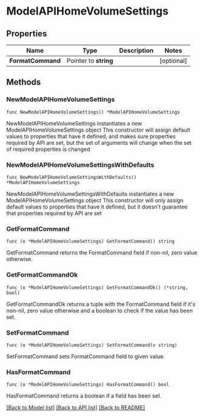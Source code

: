 # ModelAPIHomeVolumeSettings

## Properties

Name | Type | Description | Notes
------------ | ------------- | ------------- | -------------
**FormatCommand** | Pointer to **string** |  | [optional] 

## Methods

### NewModelAPIHomeVolumeSettings

`func NewModelAPIHomeVolumeSettings() *ModelAPIHomeVolumeSettings`

NewModelAPIHomeVolumeSettings instantiates a new ModelAPIHomeVolumeSettings object
This constructor will assign default values to properties that have it defined,
and makes sure properties required by API are set, but the set of arguments
will change when the set of required properties is changed

### NewModelAPIHomeVolumeSettingsWithDefaults

`func NewModelAPIHomeVolumeSettingsWithDefaults() *ModelAPIHomeVolumeSettings`

NewModelAPIHomeVolumeSettingsWithDefaults instantiates a new ModelAPIHomeVolumeSettings object
This constructor will only assign default values to properties that have it defined,
but it doesn't guarantee that properties required by API are set

### GetFormatCommand

`func (o *ModelAPIHomeVolumeSettings) GetFormatCommand() string`

GetFormatCommand returns the FormatCommand field if non-nil, zero value otherwise.

### GetFormatCommandOk

`func (o *ModelAPIHomeVolumeSettings) GetFormatCommandOk() (*string, bool)`

GetFormatCommandOk returns a tuple with the FormatCommand field if it's non-nil, zero value otherwise
and a boolean to check if the value has been set.

### SetFormatCommand

`func (o *ModelAPIHomeVolumeSettings) SetFormatCommand(v string)`

SetFormatCommand sets FormatCommand field to given value.

### HasFormatCommand

`func (o *ModelAPIHomeVolumeSettings) HasFormatCommand() bool`

HasFormatCommand returns a boolean if a field has been set.


[[Back to Model list]](../README.md#documentation-for-models) [[Back to API list]](../README.md#documentation-for-api-endpoints) [[Back to README]](../README.md)


